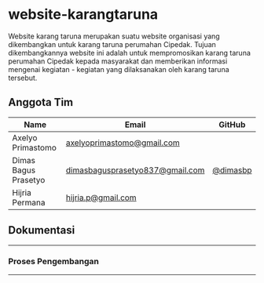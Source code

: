 # website-karangtaruna
Website karang taruna merupakan suatu website organisasi yang dikembangkan untuk karang taruna perumahan Cipedak. Tujuan dikembangkannya website ini adalah untuk mempromosikan karang taruna perumahan Cipedak kepada masyarakat dan memberikan informasi mengenai kegiatan - kegiatan yang dilaksanakan oleh karang taruna tersebut. 

## Anggota Tim

| Name   | Email              | GitHub |
|--------|--------------------|--------|
| Axelyo Primastomo |axelyoprimastomo@gmail.com | [](https://github.com/)
| Dimas Bagus Prasetyo | dimasbagusprasetyo837@gmail.com | [@dimasbp](https://github.com/dimasbp)
| Hijria Permana | hijria.p@gmail.com | [](https://github.com/)


## Dokumentasi

--------------------------------------------------

### Proses Pengembangan


--------------------------------------------------
